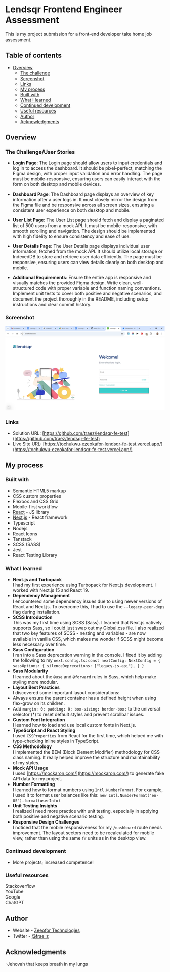 # Lendsqr Frontend Engineer Assessment

This is my project submission for a front-end developer take home job assessment.

## Table of contents

- [Overview](#overview)
  - [The challenge](#the-challenge)
  - [Screenshot](#screenshot)
  - [Links](#links)
  - [My process](#my-process)
  - [Built with](#built-with)
  - [What I learned](#what-i-learned)
  - [Continued development](#continued-development)
  - [Useful resources](#useful-resources)
  - [Author](#author)
  - [Acknowledgments](#acknowledgments)

## Overview

### The Challenge/User Stories

- **Login Page**:
The Login page should allow users to input credentials and log in to access the dashboard. It should be pixel-perfect, matching the Figma design, with proper input validation and error handling. The page must be mobile-responsive, ensuring users can easily interact with the form on both desktop and mobile devices.  

- **Dashboard Page**:
The Dashboard page displays an overview of key information after a user logs in. It must closely mirror the design from the Figma file and be responsive across all screen sizes, ensuring a consistent user experience on both desktop and mobile.  

- **User List Page**:
The User List page should fetch and display a paginated list of 500 users from a mock API. It must be mobile-responsive, with smooth scrolling and navigation. The design should be implemented with high fidelity to ensure consistency and ease of use.  

- **User Details Page**:
The User Details page displays individual user information, fetched from the mock API. It should utilize local storage or IndexedDB to store and retrieve user data efficiently. The page must be responsive, ensuring users can view details clearly on both desktop and mobile.  

- **Additional Requirements**:
Ensure the entire app is responsive and visually matches the provided Figma design. Write clean, well-structured code with proper variable and function naming conventions. Implement unit tests to cover both positive and negative scenarios, and document the project thoroughly in the README, including setup instructions and clear commit history.  

### Screenshot

![](/public/screenshot-desktop.png)

### Links

- Solution URL: [https://github.com/traez/lendsqr-fe-test](https://github.com/traez/lendsqr-fe-test)
- Live Site URL: [https://tochukwu-ezeokafor-lendsqr-fe-test.vercel.app/](https://tochukwu-ezeokafor-lendsqr-fe-test.vercel.app/)

## My process

### Built with

- Semantic HTML5 markup
- CSS custom properties
- Flexbox and CSS Grid
- Mobile-first workflow
- [React](https://reactjs.org/) - JS library
- [Next.js](https://nextjs.org/) - React framework
- Typescript
- Nodejs      
- React Icons  
- Tanstack       
- SCSS (SASS)  
- Jest  
- React Testing Library      

### What I learned
   
- **Next.js and Turbopack**  
I had my first experience using Turbopack for Next.js development. I worked with Next.js 15 and React 19.     
- **Dependency Management**  
I encountered some dependency issues due to using newer versions of React and Next.js. To overcome this, I had to use the `--legacy-peer-deps` flag during installation.   
- **SCSS Introduction**  
This was my first time using SCSS (Sass). I learned that Next.js natively supports Sass, so I could just swap out my Global.css file. I also realized that two key features of SCSS - nesting and variables - are now available in vanilla CSS, which makes me wonder if SCSS might become less necessary over time.  
- **Sass Configuration**  
I ran into a Sass deprecation warning in the console. I fixed it by adding the following to my `next.config.ts`:
`const nextConfig: NextConfig = {
  sassOptions: {
    silenceDeprecations: ["legacy-js-api"],
  }
}  `
- **Sass Modularity**  
I learned about the `@use` and `@forward` rules in Sass, which help make styling more modular.   
- **Layout Best Practices**  
I discovered some important layout considerations:
- Always ensure the parent container has a defined height when using flex-grow on its children.
- Add `margin: 0; padding: 0; box-sizing: border-box;` to the universal selector (*) to reset default styles and prevent scrollbar issues.   
- **Custom Font Integration**  
I learned how to load and use local custom fonts in Next.js.   
- **TypeScript and React Styling**  
I used `CSSProperties` from React for the first time, which helped me with type-checking inline styles in TypeScript.   
- **CSS Methodology**  
I implemented the BEM (Block Element Modifier) methodology for CSS class naming. It really helped improve the structure and maintainability of my styles.   
- **Mock API Usage**  
I used [https://mockaron.com/](https://mockaron.com/) to generate fake API data for my project.   
- **Number Formatting**  
I learned how to format numbers using `Intl.NumberFormat`. For example, I used it to format user balances like this:
`new Intl.NumberFormat("en-US").format(userInfo) `  
- **Unit Testing Insights**  
I realized I need more practice with unit testing, especially in applying both positive and negative scenario testing.   
- **Responsive Design Challenges**  
I noticed that the mobile responsiveness for my `/dashboard` route needs improvement. The layout sectors need to be recalculated for mobile view, rather than using the same `fr` units as in the desktop view.   

### Continued development

- More projects; increased competence!

### Useful resources

Stackoverflow  
YouTube  
Google  
ChatGPT

## Author

- Website - [Zeeofor Technologies](https://zeeofortech.vercel.app/)
- Twitter - [@trae_z](https://twitter.com/trae_z)

## Acknowledgments

-Jehovah that keeps breath in my lungs
